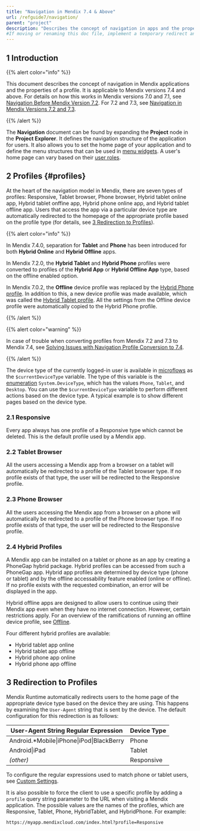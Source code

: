 ```yaml
---
title: "Navigation in Mendix 7.4 & Above"
url: /refguide7/navigation/
parent: "project"
description: "Describes the concept of navigation in apps and the properties of a profile for Mendix version 7.4 and above."
#If moving or renaming this doc file, implement a temporary redirect and let the respective team know they should update the URL in the product. See Mapping to Products for more details.
---
```


## 1 Introduction

{{% alert color="info" %}}

This document describes the concept of navigation in Mendix applications and the properties of a profile. It is applicable to Mendix versions 7.4 and above. For details on how this works in Mendix versions 7.0 and 7.1, see [Navigation Before Mendix Version 7.2](/refguide7/navigation-before-72/). For 7.2 and 7.3, see [Navigation in Mendix Versions 7.2 and 7.3](/refguide7/navigation-in-72-and-73/).

{{% /alert %}}

The **Navigation** document can be found by expanding the **Project** node in the **Project Explorer**. It defines the navigation structure of the application for users. It also allows you to set the home page of your application and to define the menu structures that can be used in [menu widgets](/refguide7/menu-widgets/). A user's home page can vary based on their [user roles](/refguide7/user-roles/).

## 2 Profiles {#profiles}

At the heart of the navigation model in Mendix, there are seven types of profiles: Responsive, Tablet browser, Phone browser, Hybrid tablet online app, Hybrid tablet onffine app, Hybrid phone online app, and Hybrid tablet offline app. Users that access the app via a particular device type are automatically redirected to the homepage of the appropriate profile based on the profile type (for details, see [3 Redirection to Profiles](#Redirection)).

{{% alert color="info" %}}

In Mendix 7.4.0, separation for **Tablet** and **Phone** has been introduced for both **Hybrid Online** and **Hybrid Offline** apps.

In Mendix 7.2.0, the **Hybrid Tablet** and **Hybrid Phone** profiles were converted to profiles of the **Hybrid App** or **Hybrid Offline App** type, based on the offline enabled option.

In Mendix 7.0.2, the **Offline** device profile was replaced by the [Hybrid Phone profile](/refguide7/hybrid-phone-profile/). In addition to this, a new device profile was made available, which was called the [Hybrid Tablet profile](/refguide7/hybrid-tablet-profile/). All the settings from the Offline device profile were automatically copied to the Hybrid Phone profile.

{{% /alert %}}

{{% alert color="warning" %}}

In case of trouble when converting profiles from Mendix 7.2 and 7.3 to Mendix 7.4, see [Solving Issues with Navigation Profile Conversion to 7.4](/refguide7/navigation-conversion-to-74/).

{{% /alert %}}

The device type of the currently logged-in user is available in [microflows](/refguide7/microflows/) as the `$currentDeviceType` variable. The type of this variable is the [enumeration](/refguide7/enumerations/) `System.DeviceType`, which has the values `Phone`, `Tablet`, and `Desktop`. You can use the `$currentDeviceType` variable to perform different actions based on the device type. A typical example is to show different pages based on the device type.

### 2.1 Responsive

Every app always has one profile of a Responsive type which cannot be deleted. This is the default profile used by a Mendix app.

### 2.2 Tablet Browser

All the users accessing a Mendix app from a browser on a tablet will automatically be redirected to a profile of the Tablet browser type. If no profile exists of that type, the user will be redirected to the Responsive profile.

### 2.3 Phone Browser

All the users accessing the Mendix app from a browser on a phone will automatically be redirected to a profile of the Phone browser type. If no profile exists of that type, the user will be redirected to the Responsive profile.

### 2.4 Hybrid Profiles

A Mendix app can be installed on a tablet or phone as an app by creating a PhoneGap hybrid package. Hybrid profiles can be accessed from such a PhoneGap app. Hybrid app profiles are determined by device type (phone or tablet) and by the offline accessability feature enabled (online or offline). If no profile exists with the requested combination, an error will be displayed in the app.

Hybrid offline apps are designed to allow users to continue using their Mendix app even when they have no internet connection. However, certain restrictions apply. For an overview of the ramifications of running an offline device profile, see [Offline](/refguide7/offline/).

Four different hybrid profiles are available:

* Hybrid tablet app online
* Hybrid tablet app offline
* Hybrid phone app online
* Hybrid phone app offline

## 3 Redirection to Profiles<a name="Redirection"></a>

Mendix Runtime automatically redirects users to the home page of the appropriate device type based on the device they are using. This happens by examining the `User-Agent` string that is sent by the device. The default configuration for this redirection is as follows:

| User-Agent String Regular Expression | Device Type |
| --- | --- |
| Android.*Mobile&#124;iPhone&#124;iPod&#124;BlackBerry | Phone |
| Android&#124;iPad | Tablet |
| _(other)_ | Responsive |

To configure the regular expressions used to match phone or tablet users, see [Custom Settings](/refguide7/custom-settings/).

It is also possible to force the client to use a specific profile by adding a `profile` query string parameter to the URL when visiting a Mendix application. The possible values are the names of the profiles, which are Responsive, Tablet, Phone, HybridTablet, and HybridPhone. For example:

`https://myapp.mendixcloud.com/index.html?profile=Responsive`
